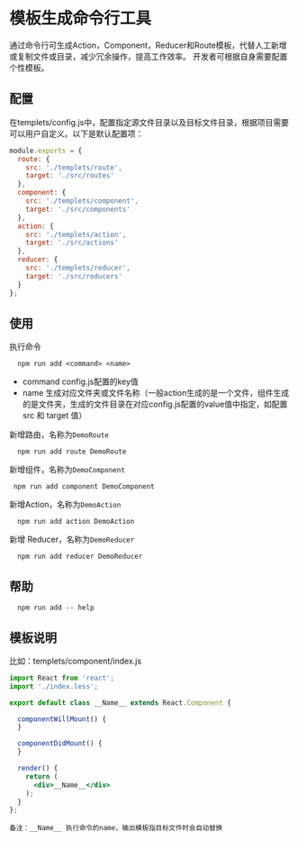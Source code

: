 # 模板生成命令行工具

通过命令行可生成Action，Component，Reducer和Route模板，代替人工新增或复制文件或目录，减少冗余操作，提高工作效率。
开发者可根据自身需要配置个性模板。

## 配置

在templets/config.js中，配置指定源文件目录以及目标文件目录，根据项目需要可以用户自定义。以下是默认配置项：
```js
module.exports = {
  route: {
    src: './templets/route',
    target: './src/routes'
  },
  component: {
    src: './templets/component',
    target: './src/components'
  },
  action: {
    src: './templets/action',
    target: './src/actions'
  },
  reducer: {
    src: './templets/reducer',
    target: './src/reducers'
  }
};
```

## 使用

执行命令
```
  npm run add <command> <name>
```
- command config.js配置的key值
- name 生成对应文件夹或文件名称（一般action生成的是一个文件，组件生成的是文件夹，生成的文件目录在对应config.js配置的value值中指定，如配置 src 和 target 值）

新增路由，名称为`DemoRoute`
```
  npm run add route DemoRoute
```

新增组件，名称为`DemoComponent`
```
 npm run add component DemoComponent
```

新增Action，名称为`DemoAction`
```
  npm run add action DemoAction
```

新增 Reducer，名称为`DemoReducer`
```
  npm run add reducer DemoReducer
```

## 帮助

```
  npm run add -- help
```

## 模板说明

比如：templets/component/index.js 

```jsx
import React from 'react';
import './index.less';

export default class __Name__ extends React.Component {

  componentWillMount() {
  }

  componentDidMount() {
  }

  render() {
    return (
      <div>__Name__</div>
    );
  }
};
```
`备注：__Name__ 执行命令的name，输出模板指目标文件时会自动替换`  